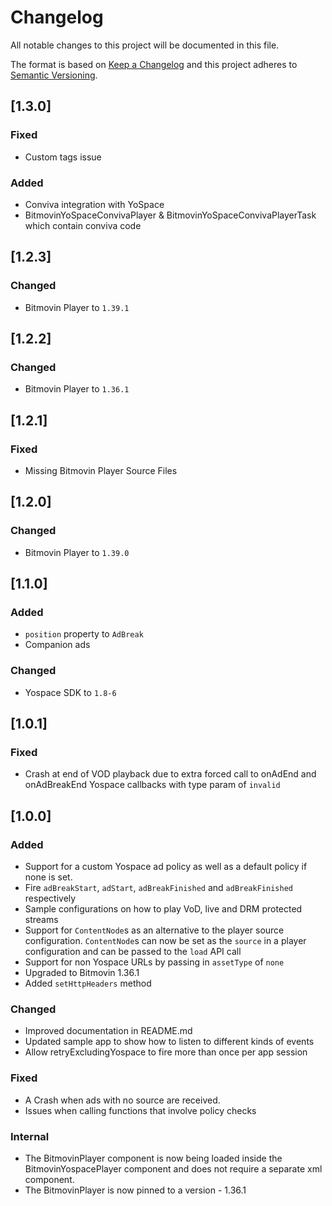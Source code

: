 # Changelog
All notable changes to this project will be documented in this file.

The format is based on [Keep a Changelog](http://keepachangelog.com/)
and this project adheres to [Semantic Versioning](http://semver.org/).

## [1.3.0]
### Fixed
- Custom tags issue

### Added
- Conviva integration with YoSpace
- BitmovinYoSpaceConvivaPlayer & BitmovinYoSpaceConvivaPlayerTask which contain conviva code

## [1.2.3]
### Changed
- Bitmovin Player to `1.39.1`

## [1.2.2]
### Changed
- Bitmovin Player to `1.36.1`

## [1.2.1]
### Fixed
- Missing Bitmovin Player Source Files

## [1.2.0]
### Changed
- Bitmovin Player to `1.39.0`

## [1.1.0]
### Added
- `position` property to `AdBreak`
- Companion ads

### Changed
- Yospace SDK to `1.8-6`

## [1.0.1]
### Fixed
- Crash at end of VOD playback due to extra forced call to onAdEnd and onAdBreakEnd Yospace callbacks with type param of `invalid`

## [1.0.0]
### Added
- Support for a custom Yospace ad policy as well as a default policy if none is set.
- Fire `adBreakStart`, `adStart`, `adBreakFinished` and `adBreakFinished` respectively
- Sample configurations on how to play VoD, live and DRM protected streams
- Support for `ContentNode`s as an alternative to the player source configuration. `ContentNode`s can now be set as the `source` in a player configuration and can be passed to the `load` API call
- Support for non Yospace URLs by passing in `assetType` of `none`
- Upgraded to Bitmovin 1.36.1
- Added `setHttpHeaders` method

### Changed
- Improved documentation in README.md
- Updated sample app to show how to listen to different kinds of events
- Allow retryExcludingYospace to fire more than once per app session

### Fixed
- A Crash when ads with no source are received.
- Issues when calling functions that involve policy checks

### Internal
- The BitmovinPlayer component is now being loaded inside the BitmovinYospacePlayer component
  and does not require a separate xml component.
- The BitmovinPlayer is now pinned to a version - 1.36.1
